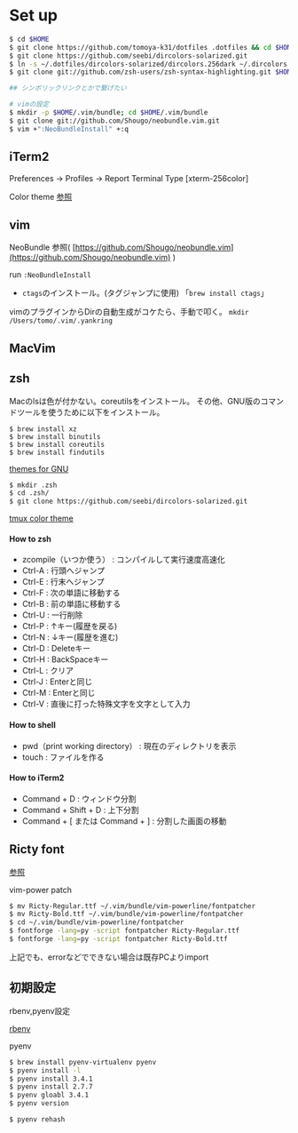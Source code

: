 Set up
========


```sh
$ cd $HOME
$ git clone https://github.com/tomoya-k31/dotfiles .dotfiles && cd $HOME/.dotfiles
$ git clone https://github.com/seebi/dircolors-solarized.git
$ ln -s ~/.dotfiles/dircolors-solarized/dircolors.256dark ~/.dircolors
$ git clone git://github.com/zsh-users/zsh-syntax-highlighting.git $HOME/.zsh/zsh-syntax-highlighting

## シンボリックリンクとかで繋げたい

# vimの設定
$ mkdir -p $HOME/.vim/bundle; cd $HOME/.vim/bundle
$ git clone git://github.com/Shougo/neobundle.vim.git
$ vim +":NeoBundleInstall" +:q
```

## iTerm2
Preferences -> Profiles -> Report Terminal Type [xterm-256color]

Color theme [参照](https://github.com/altercation/solarized/tree/master/iterm2-colors-solarized)

## vim
NeoBundle 参照( [https://github.com/Shougo/neobundle.vim](https://github.com/Shougo/neobundle.vim) )

run `:NeoBundleInstall`

* `ctags`のインストール。(タグジャンプに使用) 「`brew install ctags`」


vimのプラグインからDirの自動生成がコケたら、手動で叩く。
`
mkdir /Users/tomo/.vim/.yankring
`

## MacVim

## zsh
Macのlsは色が付かない。coreutilsをインストール。
その他、GNU版のコマンドツールを使うために以下をインストール。
```
$ brew install xz
$ brew install binutils
$ brew install coreutils
$ brew install findutils
```

[themes for GNU](https://github.com/seebi/dircolors-solarized)
```sh
$ mkdir .zsh
$ cd .zsh/
$ git clone https://github.com/seebi/dircolors-solarized.git
```

[tmux color theme](https://github.com/seebi/tmux-colors-solarized)

#### How to zsh
* zcompile（いつか使う） : コンパイルして実行速度高速化
* Ctrl-A   : 行頭へジャンプ
* Ctrl-E   : 行末へジャンプ
* Ctrl-F   : 次の単語に移動する
* Ctrl-B   : 前の単語に移動する
* Ctrl-U   : 一行削除
* Ctrl-P   : ↑キー(履歴を戻る)
* Ctrl-N   : ↓キー(履歴を進む)
* Ctrl-D   : Deleteキー
* Ctrl-H   : BackSpaceキー
* Ctrl-L   : クリア
* Ctrl-J   : Enterと同じ
* Ctrl-M   : Enterと同じ
* Ctrl-V   : 直後に打った特殊文字を文字として入力

#### How to shell
* pwd（print working directory） : 現在のディレクトリを表示
* touch : ファイルを作る


#### How to iTerm2
* Command + D : ウィンドウ分割
* Command + Shift + D : 上下分割
* Command + [ または Command + ] : 分割した画面の移動

## Ricty font

[参照](http://blog.forodin.com/2013/02/mac%E3%81%AB%E3%83%97%E3%83%AD%E3%82%B0%E3%83%A9%E3%83%9F%E3%83%B3%E3%82%B0%E7%94%A8%E3%83%95%E3%82%A9%E3%83%B3%E3%83%88-ricty%E3%82%92%E3%82%A4%E3%83%B3%E3%82%B9%E3%83%88%E3%83%BC%E3%83%AB%E3%81%97/)

vim-power patch
```sh
$ mv Ricty-Regular.ttf ~/.vim/bundle/vim-powerline/fontpatcher
$ mv Ricty-Bold.ttf ~/.vim/bundle/vim-powerline/fontpatcher
$ cd ~/.vim/bundle/vim-powerline/fontpatcher
$ fontforge -lang=py -script fontpatcher Ricty-Regular.ttf
$ fontforge -lang=py -script fontpatcher Ricty-Bold.ttf
```

上記でも、errorなどでできない場合は既存PCよりimport


## 初期設定
rbenv,pyenv設定

[rbenv](https://github.com/tomoya-k31/CodeRecipe/tree/dev/iOS)

pyenv
```sh
$ brew install pyenv-virtualenv pyenv
$ pyenv install -l
$ pyenv install 3.4.1
$ pyenv install 2.7.7
$ pyenv gloabl 3.4.1
$ pyenv version

$ pyenv rehash
```
